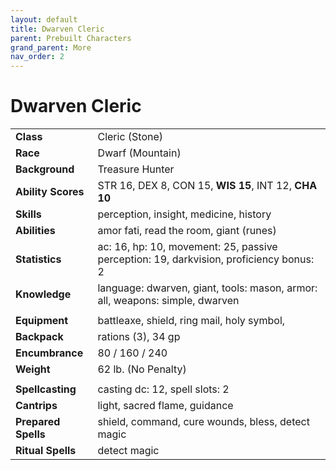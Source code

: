```yaml
---
layout: default
title: Dwarven Cleric
parent: Prebuilt Characters
grand_parent: More
nav_order: 2
---
```


# Dwarven Cleric

|                     |                                                                                        |
| :------------------ | :------------------------------------------------------------------------------------- |
| **Class**           | Cleric (Stone)                                                                         |
| **Race**            | Dwarf (Mountain)                                                                       |
| **Background**      | Treasure Hunter                                                                        |
| **Ability Scores**  | STR 16, DEX 8, CON 15, **WIS 15**, INT 12, **CHA 10**                                  |
| **Skills**          | perception, insight, medicine, history                                                 |
| **Abilities**       | amor fati, read the room, giant (runes)                                                |
| **Statistics**      | ac: 16, hp: 10, movement: 25, passive perception: 19, darkvision, proficiency bonus: 2 |
| **Knowledge**       | language: dwarven, giant, tools: mason, armor: all, weapons: simple, dwarven           |
|                     |                                                                                        |
| **Equipment**       | battleaxe, shield, ring mail, holy symbol,                                             |
| **Backpack**        | rations (3), 34 gp                                                                     |
| **Encumbrance**     | 80 / 160 / 240                                                                         |
| **Weight**          | 62 lb. (No Penalty)                                                                    |
|                     |                                                                                        |
| **Spellcasting**    | casting dc: 12, spell slots: 2                                                         |
| **Cantrips**        | light, sacred flame, guidance                                                          |
| **Prepared Spells** | shield, command, cure wounds, bless, detect magic                                      |
| **Ritual Spells**   | detect magic                                                                           |